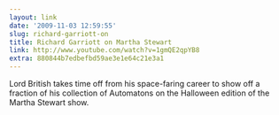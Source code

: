 ```yaml
---
layout: link
date: '2009-11-03 12:59:55'
slug: richard-garriott-on
title: Richard Garriott on Martha Stewart
link: http://www.youtube.com/watch?v=1gmQE2qpYB8
extra: 880844b7edbefbd59ae3e1e64c21e3a1
---
```


Lord British takes time off from his space-faring career to show off a fraction of his collection of Automatons on the Halloween edition of the Martha Stewart show.